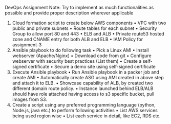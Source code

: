 DevOps Assignment
Note: Try to implement as much functionalities as possible and provide
proper description wherever applicable
1. Cloud formation script to create below AWS components
• VPC with two public and private subnets
• Route tables for each subnet
• Security Group to allow port 80 and 443
• ELB and ALB
• Private route53 hosted zone and CNAME entry for both ALB and ELB
• IAM Policy for assignment-3
2. Ansible playbook to do following task
• Pick a Linux AMI
• Install webserver (Apache/Nginx)
• Download code from git
• Configure webserver with security best practices (List them)
• Create a self-signed certificate
• Secure a demo site using self-signed certificate
3. Execute Ansible playbook
• Run Ansible playbook in a packer job and create AMI
• Automatically create ASG using AMI created in above step and
attach it to ELB.
• Showcase capability of ALB, by created two different domain route
policy.
• Instance launched behind ELB/ALB should have role attached
having access to s3 specific bucket, pull images from S3.
4. Create a script using any preferred programming language (python,
Node.js, java etc.) to perform following activities
• List AWS services being used region wise
• List each service in detail, like EC2, RDS etc.
